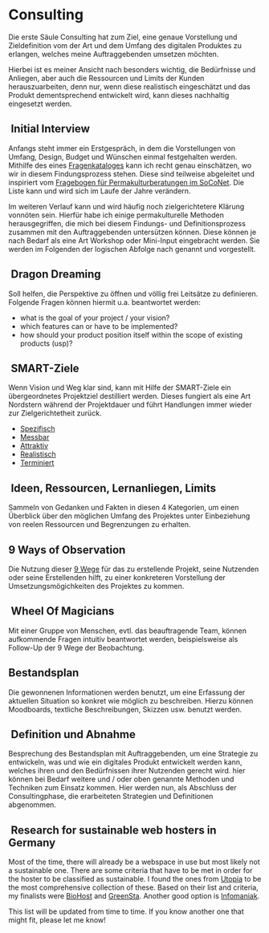 # Consulting

Die erste Säule Consulting hat zum Ziel, eine genaue Vorstellung und Zieldefinition vom der Art und dem Umfang des digitalen Produktes zu erlangen, welches meine Auftraggebenden umsetzen möchten.

Hierbei ist es meiner Ansicht nach besonders wichtig, die Bedürfnisse und Anliegen, aber auch die Ressourcen und Limits der Kunden herauszuarbeiten, denn nur, wenn diese realistisch eingeschätzt und das Produkt dementsprechend entwickelt wird, kann dieses nachhaltig eingesetzt werden.

##  Initial Interview

Anfangs steht immer ein Erstgespräch, in dem die Vorstellungen von Umfang, Design, Budget und Wünschen einmal festgehalten werden. Mithilfe des eines [Fragenkataloges](https://trello.com/c/SFCWeuHm) kann ich recht genau einschätzen, wo wir in diesem Findungsprozess stehen. Diese sind teilweise abgeleitet und inspiriert vom [Fragebogen für Permakulturberatungen im SoCoNet](https://soconet.coyocloud.com/files/7fec2411-407c-40ae-b1c7-25d372f89e0d/8307cce9-a333-45b2-b3e9-53099cbb9ffb/Fragebogen%20zur%20Permakultur-Beratung%202014%20pdf). Die Liste kann und wird sich im Laufe der Jahre verändern.

<!-- <c-text-block :item="'Dieser Fragebogen soll als digitales Formular in dieser Dokumentation auf meiner Webseite frei zugänglich gemacht werden. Hierdurch kann ich den Auftraggebenden einfach einen Link senden, den sie ausfüllen und wir uns beide vor dem Erstgespräch auf dieses vorbereiten können. Der PDF-Versand via Mail entfällt dadurch.'" /> -->

Im weiteren Verlauf kann und wird häufig noch zielgerichtetere Klärung vonnöten sein. Hierfür habe ich einige permakulturelle Methoden herausgegriffen, die mich bei diesem Findungs- und Definitionsprozess zusammen mit den Auftraggebenden untersützen können. Diese können je nach Bedarf als eine Art Workshop oder Mini-Input eingebracht werden. Sie werden im Folgenden der logischen Abfolge nach genannt und vorgestellt.

##  Dragon Dreaming

Soll helfen, die Perspektive zu öffnen und völlig frei Leitsätze zu definieren. Folgende Fragen können hiermit u.a. beantwortet werden:

- what is the goal of your project / your vision?
- which features can or have to be implemented?
- how should your product position itself within the scope of existing products (usp)?

##  SMART-Ziele

Wenn Vision und Weg klar sind, kann mit Hilfe der SMART-Ziele ein übergeordnetes Projektziel destilliert werden. Dieses fungiert als eine Art Nordstern während der Projektdauer und führt Handlungen immer wieder zur Zielgerichtetheit zurück.

- [Spezifisch](https://www.bwl-lexikon.de/wiki/smart-ziele/#spezifisch-specific)
- [Messbar](https://www.bwl-lexikon.de/wiki/smart-ziele/#messbar-measurable)
- [Attraktiv](https://www.bwl-lexikon.de/wiki/smart-ziele/#attraktiv-accepted)
- [Realistisch](https://www.bwl-lexikon.de/wiki/smart-ziele/#realistisch-realistic)
- [Terminiert](https://www.bwl-lexikon.de/wiki/smart-ziele/#terminiert-time-bound)

##  Ideen, Ressourcen, Lernanliegen, Limits

Sammeln von Gedanken und Fakten in diesen 4 Kategorien, um einen Überblick über den möglichen Umfang des Projektes unter Einbeziehung von reelen Ressourcen und Begrenzungen zu erhalten.

## 9 Ways of Observation

Die Nutzung dieser [9 Wege](https://soconet.coyocloud.com/files/7fec2411-407c-40ae-b1c7-25d372f89e0d/edffbe3e-05db-41bc-9966-8185e1430a93/Neun%20Wege%20der%20Beobachtung_Starhawk_2019%20pdf) für das zu erstellende Projekt, seine Nutzenden oder seine Erstellenden hilft, zu einer konkreteren Vorstellung der Umsetzungsmögichkeiten des Projektes zu kommen.

##  Wheel Of Magicians

Mit einer Gruppe von Menschen, evtl. das beauftragende Team, können aufkommende Fragen intuitiv beantwortet werden, beispielsweise als Follow-Up der 9 Wege der Beobachtung.

## Bestandsplan

Die gewonnenen Informationen werden benutzt, um eine Erfassung der aktuellen Situation so konkret wie möglich zu beschreiben. Hierzu können Moodboards, textliche Beschreibungen, Skizzen usw. benutzt werden.

##  Definition und Abnahme

Besprechung des Bestandsplan mit Auftraggebenden, um eine Strategie zu entwickeln, was und wie ein digitales Produkt entwickelt werden kann, welches ihren und den Bedürfnissen ihrer Nutzenden gerecht wird. hier können bei Bedarf weitere und / oder oben genannte Methoden und Techniken zum Einsatz kommen. Hier werden nun, als Abschluss der Consultingphase, die erarbeiteten Strategien und Definitionen abgenommen.

##  Research for sustainable web hosters in Germany

Most of the time, there will already be a webspace in use but most likely not a sustainable one. There are some criteria that have to be met in order for the hoster to be classified as sustainable. I found the ones from [Utopia](https://utopia.de/ratgeber/gruenes-webhosting-oekostrom/) to be the most comprehensive collection of these. Based on their list and criteria, my finalists were [BioHost](https://www.biohost.de/) and [GreenSta](https://ssl.greensta.de/). Another good option is [Infomaniak](https://www.infomaniak.com/de/hosting/web-und-mail/webhosting).

This list will be updated from time to time. If you know another one that might fit, please let me know!
